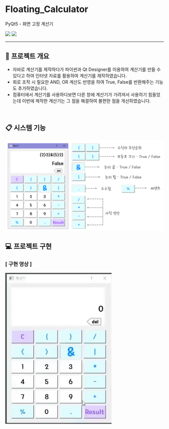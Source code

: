 # Floating_Calculator
PyQt5 - 화면 고정 계산기

<p> 
 
<img src="https://img.shields.io/badge/Python-3776AB?style=flat-square&logo=Python&logoColor=white"/>
<img src="https://img.shields.io/badge/Qt-41CD52?style=flat-square&logo=Qt&logoColor=white"/>

</p>
<hr>

## 📑 프로젝트 개요
- 자바로 계산기를 제작하다가 파이썬과 Qt Designer를 이용하여 계산기를 만들 수 있다고 하여 인터넷 자료를 활용하여 계산기를 제작하였습니다.<br>
- 회로 조작 시 필요한 AND, OR 계산도 반영을 하여 True, False를 반환해주는 기능도 추가하였습니다.<Br>
- 컴퓨터에서 계산기를 사용하다보면 다른 창에 계산기가 가려져서 사용하기 힘들었는데 이번에 제작한 계산기는 그 점을 해결하여 불편한 점을 개선하였습니다.<Br>
<br>

## 📋 시스템 기능
<img src="libs/기능.png">


<br>

## 💻 프로젝트 구현

### [ 구현 영상 ]
<img src="https://github.com/0206cho/Floating_Calculator/blob/master/libs/%EA%B5%AC%ED%98%84%EC%98%81%EC%83%81.gif"/>

